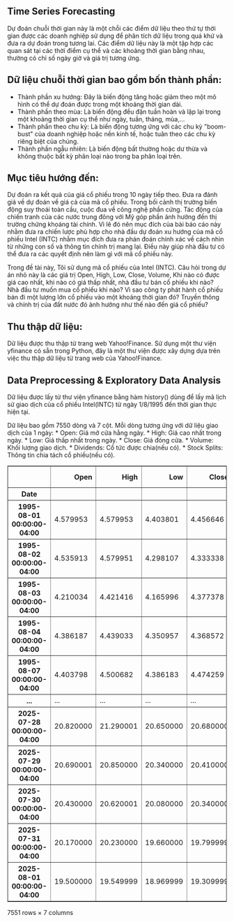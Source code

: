 ## Time Series Forecasting
Dự đoán chuỗi thời gian này là một chỗi các điểm dữ liệu theo thứ tự thời gian được các doanh nghiệp sử dụng để phân tích dữ liệu trong quá khứ và đưa ra dự đoán trong tương lai. Các điểm dữ liệu này là một tập hợp các quan sát tại các thời điểm cụ thể và các khoảng thời gian bằng nhau, thường có chỉ số ngày giờ và giá trị tương ứng.



## Dữ liệu chuỗi thời gian bao gồm bốn thành phần:

- Thành phần xu hướng: Đây là biến động tăng hoặc giảm theo một mô hình có thể dự đoán được trong một khoảng thời gian dài.
- Thành phần theo mùa: Là biến động đều đặn tuần hoàn và lặp lại trong một khoảng thời gian cụ thể như ngày, tuần, tháng, mùa,...
- Thành phần theo chu kỳ: Là biến động tương ứng với các chu kỳ "boom-bust" của doanh nghiệp hoặc nền kinh tế, hoặc tuân theo các chu kỳ riêng biệt của chúng.
- Thành phần ngẫu nhiên: Là biến động bất thường hoặc dư thừa và không thuộc bất kỳ phân loại nào trong ba phân loại trên.


## Mục tiêu hướng đến: 
Dự đoán ra kết quả của giá cổ phiếu trong 10 ngày tiếp theo. Đưa ra đánh giá về dự đoán về giá cả của mã cổ phiếu. Trong bối cảnh thị trường biến động suy thoái toàn cầu, cuộc đua về công nghệ phần cứng. Tác động của chiến tranh của các nước trung đông với Mỹ góp phần ảnh hưởng đến thị trường chứng khoáng tài chính. Vì lẽ đó nên mục đích của bài báo cáo này nhằm đưa ra chiến lược phù hợp cho nhà đầu dự đoán xu hướng của mã cổ phiếu Intel (INTC) nhằm mục đích đưa ra phán đoán chính xác về cách nhìn từ những con số và thông tin chính trị mang lại. Điều này giúp nhà đầu tư có thể đưa ra các quyết định nên làm gì với mã cổ phiếu này.

Trong đề tài này, Tôi sử dụng mã cổ phiếu của Intel (INTC). Câu hỏi trong dự án nhỏ này là các giá trị Open, High, Low, Close, Volume, Khi nào có được giá cao nhất, khi nào có giá thấp nhất, nhà đầu tư bán cổ phiếu khi nào? Nhà đầu tư muốn mua cổ phiếu khi nào? Vì sao công ty phát hành cổ phiếu bán đi một lượng lớn cổ phiếu vào một khoảng thời gian đó? Truyền thông và chính trị của đất nước đó ảnh hưởng như thế nào đến giá cổ phiếu?

## Thu thập dữ liệu:
Dữ liệu được thu thập từ trang web Yahoo!Finance. Sử dụng một thư viện yfinance có sẵn trong Python, đây là một thư viện được xây dựng dựa trên việc thu thập dữ liệu từ trang web của Yahoo!Finance.

## Data Preprocessing & Exploratory Data Analysis
Dữ liệu được lấy từ thư viện yfinance bằng hàm history() dùng để lấy mã lịch sử giao dịch của cổ phiếu Intel(INTC) từ ngày 1/8/1995 đến thời gian thực hiện tại.

Dữ liệu bao gồm 7550 dòng và 7 cột. Mỗi dòng tương ứng với dữ liệu giao dịch của 1 ngày:
    * Open: Giá mở cửa hằng ngày.
    * High: Giá cao nhất trong ngày.
    * Low: Giá thấp nhất trong ngày.
    * Close: Giá đóng cửa.
    * Volume: Khối lượng giao dịch.
    * Dividends: Cổ tức được chia(nếu có).
    * Stock Splits: Thông tin chia tách cổ phiếu(nếu có).

<table border="1" class="dataframe">
  <thead>
    <tr style="text-align: right;">
      <th></th>
      <th>Open</th>
      <th>High</th>
      <th>Low</th>
      <th>Close</th>
      <th>Volume</th>
      <th>Dividends</th>
      <th>Stock Splits</th>
    </tr>
    <tr>
      <th>Date</th>
      <th></th>
      <th></th>
      <th></th>
      <th></th>
      <th></th>
      <th></th>
      <th></th>
    </tr>
  </thead>
  <tbody>
    <tr>
      <th>1995-08-01 00:00:00-04:00</th>
      <td>4.579953</td>
      <td>4.579953</td>
      <td>4.403801</td>
      <td>4.456646</td>
      <td>94556800</td>
      <td>0.0</td>
      <td>0.0</td>
    </tr>
    <tr>
      <th>1995-08-02 00:00:00-04:00</th>
      <td>4.535913</td>
      <td>4.579951</td>
      <td>4.298107</td>
      <td>4.333338</td>
      <td>135620800</td>
      <td>0.0</td>
      <td>0.0</td>
    </tr>
    <tr>
      <th>1995-08-03 00:00:00-04:00</th>
      <td>4.210034</td>
      <td>4.421416</td>
      <td>4.165996</td>
      <td>4.377378</td>
      <td>117961600</td>
      <td>0.0</td>
      <td>0.0</td>
    </tr>
    <tr>
      <th>1995-08-04 00:00:00-04:00</th>
      <td>4.386187</td>
      <td>4.439033</td>
      <td>4.350957</td>
      <td>4.368572</td>
      <td>68723200</td>
      <td>0.0</td>
      <td>0.0</td>
    </tr>
    <tr>
      <th>1995-08-07 00:00:00-04:00</th>
      <td>4.403798</td>
      <td>4.500682</td>
      <td>4.386183</td>
      <td>4.474259</td>
      <td>51580000</td>
      <td>0.0</td>
      <td>0.0</td>
    </tr>
    <tr>
      <th>...</th>
      <td>...</td>
      <td>...</td>
      <td>...</td>
      <td>...</td>
      <td>...</td>
      <td>...</td>
      <td>...</td>
    </tr>
    <tr>
      <th>2025-07-28 00:00:00-04:00</th>
      <td>20.820000</td>
      <td>21.290001</td>
      <td>20.650000</td>
      <td>20.680000</td>
      <td>86105600</td>
      <td>0.0</td>
      <td>0.0</td>
    </tr>
    <tr>
      <th>2025-07-29 00:00:00-04:00</th>
      <td>20.690001</td>
      <td>20.850000</td>
      <td>20.340000</td>
      <td>20.410000</td>
      <td>100831500</td>
      <td>0.0</td>
      <td>0.0</td>
    </tr>
    <tr>
      <th>2025-07-30 00:00:00-04:00</th>
      <td>20.430000</td>
      <td>20.620001</td>
      <td>20.080000</td>
      <td>20.340000</td>
      <td>67420300</td>
      <td>0.0</td>
      <td>0.0</td>
    </tr>
    <tr>
      <th>2025-07-31 00:00:00-04:00</th>
      <td>20.170000</td>
      <td>20.230000</td>
      <td>19.660000</td>
      <td>19.799999</td>
      <td>90665200</td>
      <td>0.0</td>
      <td>0.0</td>
    </tr>
    <tr>
      <th>2025-08-01 00:00:00-04:00</th>
      <td>19.500000</td>
      <td>19.549999</td>
      <td>18.969999</td>
      <td>19.309999</td>
      <td>86320300</td>
      <td>0.0</td>
      <td>0.0</td>
    </tr>
  </tbody>
</table>
<p>7551 rows × 7 columns</p>
</div>


